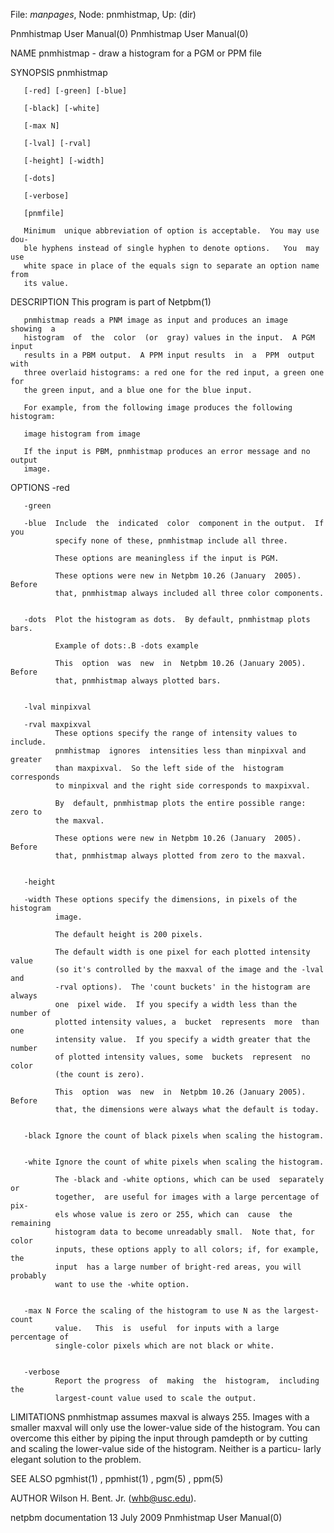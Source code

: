 File: *manpages*,  Node: pnmhistmap,  Up: (dir)

Pnmhistmap User Manual(0)                            Pnmhistmap User Manual(0)



NAME
       pnmhistmap - draw a histogram for a PGM or PPM file


SYNOPSIS
       pnmhistmap

       [-red] [-green] [-blue]

       [-black] [-white]

       [-max N]

       [-lval] [-rval]

       [-height] [-width]

       [-dots]

       [-verbose]

       [pnmfile]

       Minimum  unique abbreviation of option is acceptable.  You may use dou-
       ble hyphens instead of single hyphen to denote options.   You  may  use
       white space in place of the equals sign to separate an option name from
       its value.


DESCRIPTION
       This program is part of Netpbm(1)

       pnmhistmap reads a PNM image as input and produces an image  showing  a
       histogram  of  the  color  (or  gray) values in the input.  A PGM input
       results in a PBM output.  A PPM input results  in  a  PPM  output  with
       three overlaid histograms: a red one for the red input, a green one for
       the green input, and a blue one for the blue input.

       For example, from the following image produces the following histogram:

       image histogram from image

       If the input is PBM, pnmhistmap produces an error message and no output
       image.


OPTIONS
       -red

       -green

       -blue  Include  the  indicated  color  component in the output.  If you
              specify none of these, pnmhistmap include all three.

              These options are meaningless if the input is PGM.

              These options were new in Netpbm 10.26 (January  2005).   Before
              that, pnmhistmap always included all three color components.


       -dots  Plot the histogram as dots.  By default, pnmhistmap plots bars.

              Example of dots:.B -dots example

              This  option  was  new  in  Netpbm 10.26 (January 2005).  Before
              that, pnmhistmap always plotted bars.


       -lval minpixval

       -rval maxpixval
              These options specify the range of intensity values to  include.
              pnmhistmap  ignores  intensities less than minpixval and greater
              than maxpixval.  So the left side of the  histogram  corresponds
              to minpixval and the right side corresponds to maxpixval.

              By  default, pnmhistmap plots the entire possible range: zero to
              the maxval.

              These options were new in Netpbm 10.26 (January  2005).   Before
              that, pnmhistmap always plotted from zero to the maxval.


       -height

       -width These options specify the dimensions, in pixels of the histogram
              image.

              The default height is 200 pixels.

              The default width is one pixel for each plotted intensity  value
              (so it's controlled by the maxval of the image and the -lval and
              -rval options).  The 'count buckets' in the histogram are always
              one  pixel wide.  If you specify a width less than the number of
              plotted intensity values, a  bucket  represents  more  than  one
              intensity value.  If you specify a width greater that the number
              of plotted intensity values, some  buckets  represent  no  color
              (the count is zero).

              This  option  was  new  in  Netpbm 10.26 (January 2005).  Before
              that, the dimensions were always what the default is today.


       -black Ignore the count of black pixels when scaling the histogram.


       -white Ignore the count of white pixels when scaling the histogram.

              The -black and -white options, which can be used  separately  or
              together,  are useful for images with a large percentage of pix-
              els whose value is zero or 255, which can  cause  the  remaining
              histogram data to become unreadably small.  Note that, for color
              inputs, these options apply to all colors; if, for example,  the
              input  has a large number of bright-red areas, you will probably
              want to use the -white option.


       -max N Force the scaling of the histogram to use N as the largest-count
              value.   This  is  useful  for inputs with a large percentage of
              single-color pixels which are not black or white.


       -verbose
              Report the progress  of  making  the  histogram,  including  the
              largest-count value used to scale the output.





LIMITATIONS
       pnmhistmap  assumes maxval is always 255.  Images with a smaller maxval
       will only use the lower-value side of the histogram.  You can  overcome
       this  either  by  piping  the  input through pamdepth or by cutting and
       scaling the lower-value side of the histogram.  Neither is  a  particu-
       larly elegant solution to the problem.


SEE ALSO
       pgmhist(1) , ppmhist(1) , pgm(5) , ppm(5)



AUTHOR
       Wilson H. Bent. Jr. (whb@usc.edu).



netpbm documentation             13 July 2009        Pnmhistmap User Manual(0)

